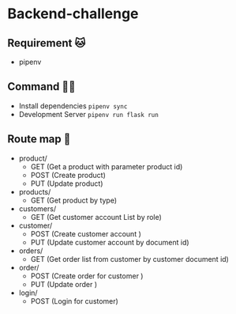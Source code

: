 # Backend-challenge

## Requirement 🐱

- pipenv

## Command 🐱‍🏍

- Install dependencies `pipenv sync`
- Development Server `pipenv run flask run`

## Route map 🚞

- product/
  - GET (Get a product with parameter product id)
  - POST (Create product)
  - PUT (Update product)
- products/
  - GET (Get product by type)
- customers/
  - GET (Get customer account List by role)
- customer/
  - POST (Create customer account )
  - PUT (Update customer account by document id)
- orders/
  - GET (Get order list from customer by customer document id)
- order/
  - POST (Create order for customer )
  - PUT (Update order )
- login/
  - POST (Login for customer)

